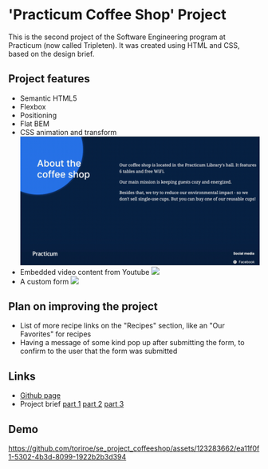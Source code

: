 # 'Practicum Coffee Shop' Project

This is the second project of the Software Engineering program at Practicum (now called Tripleten). It was created using HTML and CSS, based on the design brief.

## Project features

- Semantic HTML5
- Flexbox
- Positioning
- Flat BEM
- CSS animation and transform
![](https://github.com/toriroe/se_project_coffeeshop/blob/main/animation.gif)
- Embedded video content from Youtube
![](https://github.com/toriroe/se_project_coffeeshop/blob/main/videos.gif)
- A custom form
![](https://github.com/toriroe/se_project_coffeeshop/blob/main/form.gif)

## Plan on improving the project

- List of more recipe links on the "Recipes" section, like an "Our Favorites" for recipes
- Having a message of some kind pop up after submitting the form, to confirm to the user that the form was submitted

## Links

- [Github page](https://toriroe.github.io/se_project_coffeeshop/)
- Project brief [part 1](https://practicum-content.s3.us-west-1.amazonaws.com/web-developer/project-2/project-2-stage-2-brief.pdf) [part 2](https://practicum-content.s3.us-west-1.amazonaws.com/web-developer/project-2/project-2-stage-3-brief.pdf) [part 3](https://practicum-content.s3.us-west-1.amazonaws.com/web-developer/project-2/project-2-stage-4-brief.pdf)

## Demo

https://github.com/toriroe/se_project_coffeeshop/assets/123283662/ea11f0f1-5302-4b3d-8099-1922b2b3d394


